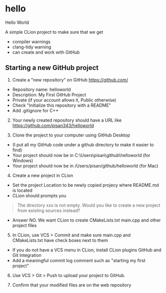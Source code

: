 # hello

Hello World

A simple CLion project to make sure that we get

- compiler warnings
- clang-tidy warning
- can create and work with GitHub

## Starting a new GitHub project

1.  Create a "new repository" on GitHub https://github.com/
  * Repository name: helloworld
  * Description: My First GitHub Project
  * Private (if your account allows it, Public otherwise)
  * Check "Initialize this repository with a README"
  * Add .gitignore for C++

2. Your newly created repository should have a URL like https://github.com/pisan343/helloworld

3. Clone the project to your computer using GitHub Desktop
  * (I put all my GitHub code under a github directory to make it easier to find)
  * Your project should now be in C:\Users\pisan\github\helloworld (for Windows)
  * Your project should now be in /Users/pisan/github/helloworld (for Mac)


4. Create a new project in CLion
  * Set the project Location to be newly copied projecy where README.md is located
  * CLion should prompts you

> The directory xxx is not empty.
> Would you like to create a new project from existing sources instead?

  * Answer NO. We want CLion to create CMakeLists.txt main.cpp and other project files

5. In CLion, use VCS > Commit and make sure main.cpp and CMakeLists.txt have check boxes next to them
  * If you do not have a VCS menu in CLion, install CLion plugins GitHub and Git Integration
  * Add a meaningful commit log comment such as "starting my first project"


6. Use VCS > Git > Push to upload your project to GitHub.

7. Confirm that your modified files are on the web repository